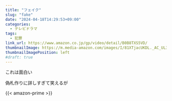 ```yaml
---
title: "フェイク"
slug: "fake"
date: "2024-04-18T14:29:53+09:00"
categories:
  - テレビドラマ
tags:
  - 犯罪
link_url: https://www.amazon.co.jp/gp/video/detail/B0B8TXS5VD/
thumbnailImage: https://m.media-amazon.com/images/I/81XTjacUKDL._AC_UL320_.jpg
thumbnailImagePosition: left
#draft: true
---
```

これは面白い
<!--more-->
偽札作りに詳しすぎて笑えるが

{{< amazon-prime >}}
